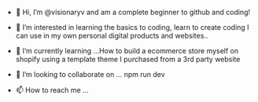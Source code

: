 - 👋 Hi, I’m @visionaryv and am a complete beginner to github and coding!
- 👀 I’m interested in learning the basics to coding, learn to create coding I can use in my own personal digital products and websites..
- 🌱 I’m currently learning ...How to build a ecommerce store myself on shopify using a template theme I purchased from a 3rd party website
- 💞️ I’m looking to collaborate on ...
npm run dev

- 📫 How to reach me ...

<!---
visionaryv/visionaryv is a ✨ special ✨ repository because its `README.md` (this file) appears on your GitHub profile.
You can click the Preview link to take a look at your changes.
--->
